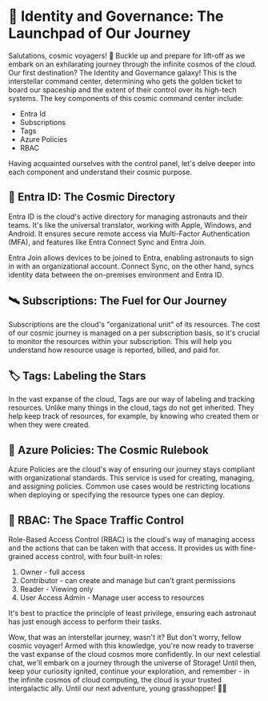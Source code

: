# 🚀 Identity and Governance: The Launchpad of Our Journey

Salutations, cosmic voyagers! 🚀 Buckle up and prepare for lift-off as we embark on an exhilarating journey through the infinite cosmos of the cloud. Our first destination? The Identity and Governance galaxy! This is the interstellar command center, determining who gets the golden ticket to board our spaceship and the extent of their control over its high-tech systems. The key components of this cosmic command center include:

- Entra Id
- Subscriptions
- Tags
- Azure Policies 
- RBAC 

Having acquainted ourselves with the control panel, let's delve deeper into each component and understand their cosmic purpose.

## 🌌 Entra ID: The Cosmic Directory

Entra ID is the cloud's active directory for managing astronauts and their teams. It's like the universal translator, working with Apple, Windows, and Android. It ensures secure remote access via Multi-Factor Authentication (MFA), and features like Entra Connect Sync and Entra Join. 

Entra Join allows devices to be joined to Entra, enabling astronauts to sign in with an organizational account. Connect Sync, on the other hand, syncs identity data between the on-premises environment and Entra ID.

## 🛰️ Subscriptions: The Fuel for Our Journey

Subscriptions are the cloud's "organizational unit" of its resources. The cost of our cosmic journey is managed on a per subscription basis, so it's crucial to monitor the resources within your subscription. This will help you understand how resource usage is reported, billed, and paid for.

## 🏷️ Tags: Labeling the Stars

In the vast expanse of the cloud, Tags are our way of labeling and tracking resources. Unlike many things in the cloud, tags do not get inherited. They help keep track of resources, for example, by knowing who created them or when they were created.

## 📜 Azure Policies: The Cosmic Rulebook

Azure Policies are the cloud's way of ensuring our journey stays compliant with organizational standards. This service is used for creating, managing, and assigning policies. Common use cases would be restricting locations when deploying or specifying the resource types one can deploy.

## 🛂 RBAC: The Space Traffic Control

Role-Based Access Control (RBAC) is the cloud's way of managing access and the actions that can be taken with that access. It provides us with fine-grained access control, with four built-in roles:

1. Owner - full access
2. Contributor - can create and manage but can't grant permissions
3. Reader - Viewing only
4. User Access Admin - Manage user access to resources

It's best to practice the principle of least privilege, ensuring each astronaut has just enough access to perform their tasks.

Wow, that was an interstellar journey, wasn't it? But don't worry, fellow cosmic voyager! Armed with this knowledge, you're now ready to traverse the vast expanse of the cloud cosmos more confidently. In our next celestial chat, we'll embark on a journey through the universe of Storage! Until then, keep your curiosity ignited, continue your exploration, and remember - in the infinite cosmos of cloud computing, the cloud is your trusted intergalactic ally. Until our next adventure, young grasshopper! 🚀✨